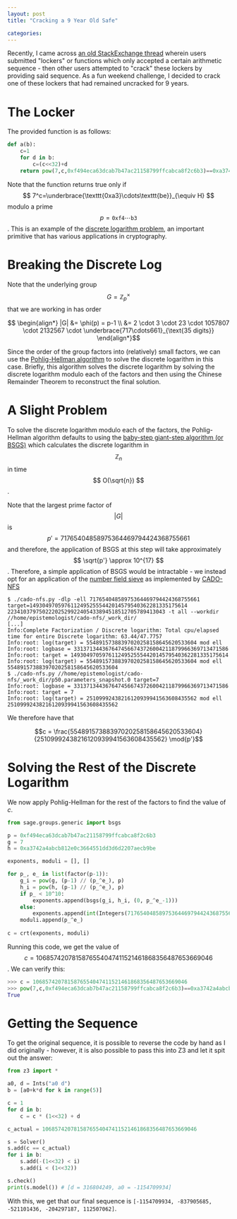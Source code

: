 ```yaml
---
layout: post
title: "Cracking a 9 Year Old Safe"

categories:
---
```


Recently, I came across [an old StackExchange thread](https://codegolf.stackexchange.com/q/36822/) wherein users submitted "lockers" or functions which only accepted a certain arithmetic sequence - then other users attempted to "crack" these lockers by providing said sequence. As a fun weekend challenge, I decided to crack one of these lockers that had remained uncracked for 9 years.

# The Locker

The provided function is as follows:
```py
def a(b):
    c=1
    for d in b:
        c=(c<<32)+d
    return pow(7,c,0xf494eca63dcab7b47ac21158799ffcabca8f2c6b3)==0xa3742a4abcb812e0c3664551dd3d6d2207aecb9be
```

Note that the function returns true only if $$ 7^c=\underbrace{\texttt{0xa3}\cdots\texttt{be}}_{\equiv H} $$
modulo a prime $$ p=\texttt{0xf4}\cdots\texttt{b3} $$. 
This is an example of the [discrete logarithm problem](https://en.wikipedia.org/wiki/Discrete_logarithm#Properties), an important primitive that has various applications in cryptography. 

# Breaking the Discrete Log

Note that the underlying group $$ G = \mathbb{Z}^{\times}_p $$ that we are working in has order 

$$ \begin{align*} |G| &= \phi(p) = p-1 \\ &= 2 \cdot 3 \cdot 23 \cdot 1057807 \cdot 2132567 \cdot \underbrace{717\cdots661}_{\text{35 digits}}  \end{align*}$$

Since the order of the group factors into (relatively) small factors, we can use the [Pohlig-Hellman algorithm](https://en.wikipedia.org/wiki/Pohlig%E2%80%93Hellman_algorithm) to solve the discrete logarithm in this case. Briefly, this algorithm solves the discrete logarithm by solving the discrete logarithm modulo each of the factors and then using the Chinese Remainder Theorem to reconstruct the final solution.

# A Slight Problem
To solve the discrete logarithm modulo each of the factors, the Pohlig-Hellman algorithm defaults to using the [baby-step giant-step algorithm (or BSGS)](https://en.wikipedia.org/wiki/Baby-step_giant-step) which calculates the discrete logarithm in $$ \mathbb{Z}_n $$ in time $$ O(\sqrt{n}) $$.

Note that the largest prime factor of $$ |G| $$ is $$ p'=71765404858975364469794424368755661 $$ 
and therefore, the application of BSGS at this step will take approximately $$ \sqrt{p'} \approx 10^{17} $$.
Therefore, a simple application of BSGS would be intractable - we instead opt for an application of the [number field sieve](https://en.wikipedia.org/wiki/General_number_field_sieve) as implemented by [CADO-NFS](https://cado-nfs.gitlabpages.inria.fr)

```
$ ./cado-nfs.py -dlp -ell 71765404858975364469794424368755661 target=14930497059761124952555442014579540362281335175614 22341037975022202529922405433894518512705789413043 -t all --workdir //home/epistemologist/cado-nfs/_work_dir/
[...]
Info:Complete Factorization / Discrete logarithm: Total cpu/elapsed time for entire Discrete logarithm: 63.44/47.7757
Info:root: log(target) = 55489157388397020258158645620533604 mod ell
Info:root: logbase = 3313713443676474566743726004211879966369713471586                                                                        
Info:root: target = 14930497059761124952555442014579540362281335175614                                                                        
Info:root: log(target) = 55489157388397020258158645620533604 mod ell                                                                          
55489157388397020258158645620533604 
$ ./cado-nfs.py //home/epistemologist/cado-nfs/_work_dir/p50.parameters_snapshot.0 target=7
Info:root: logbase = 3313713443676474566743726004211879966369713471586
Info:root: target = 7
Info:root: log(target) = 25109992438216120939941563608435562 mod ell
25109992438216120939941563608435562
```

We therefore have that 

$$c = \frac{55489157388397020258158645620533604}{25109992438216120939941563608435562}  \mod{p'}$$

# Solving the Rest of the Discrete Logarithm

We now apply Pohlig-Hellman for the rest of the factors to find the value of $c$.

```py
from sage.groups.generic import bsgs

p = 0xf494eca63dcab7b47ac21158799ffcabca8f2c6b3
g = 7
h = 0xa3742a4abcb812e0c3664551dd3d6d2207aecb9be

exponents, moduli = [], []

for p_, e_ in list(factor(p-1)):
    g_i = pow(g, (p-1) // (p_^e_), p)
    h_i = pow(h, (p-1) // (p_^e_), p)
    if p_ < 10^10:
        exponents.append(bsgs(g_i, h_i, (0, p_^e_-1)))
    else:
        exponents.append(int(Integers(71765404858975364469794424368755661)(55489157388397020258158645620533604/25109992438216120939941563608435562)))
    moduli.append(p_^e_)
    
c = crt(exponents, moduli)
```

Running this code, we get the value of $$ c = 1068574207815876554047411521461868356487653669046 $$. We can verify this:

```py
>>> c = 1068574207815876554047411521461868356487653669046
>>> pow(7,c,0xf494eca63dcab7b47ac21158799ffcabca8f2c6b3)==0xa3742a4abcb812e0c3664551dd3d6d2207aecb9be
True
```

# Getting the Sequence

To get the original sequence, it is possible to reverse the code by hand as I did originally - however, it is also possible to pass this into Z3 and let it spit out the answer:

```py
from z3 import *

a0, d = Ints("a0 d")
b = [a0+k*d for k in range(5)]

c = 1
for d in b:
    c = c * (1<<32) + d

c_actual = 1068574207815876554047411521461868356487653669046

s = Solver()
s.add(c == c_actual)
for i in b:
    s.add(-(1<<32) < i)
    s.add(i < (1<<32))

s.check()
print(s.model()) # [d = 316804249, a0 = -1154709934]
```

With this, we get that our final sequence is `[-1154709934, -837905685, -521101436, -204297187, 112507062]`.
